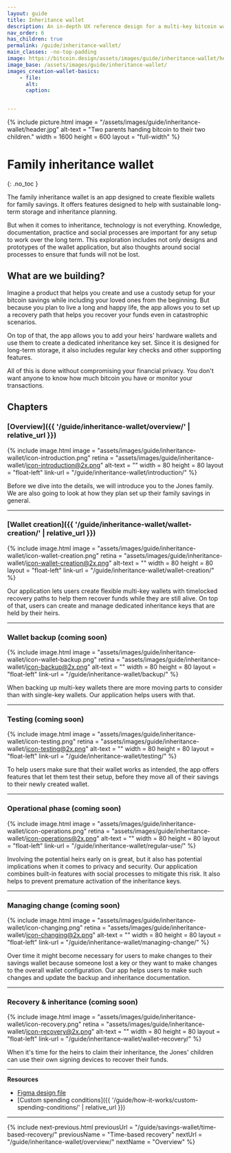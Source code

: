 ```yaml
---
layout: guide
title: Inheritance wallet
description: An in-depth UX reference design for a multi-key bitcoin wallet with inheritance features designed for families.
nav_order: 6
has_children: true
permalink: /guide/inheritance-wallet/
main_classes: -no-top-padding
image: https://bitcoin.design/assets/images/guide/inheritance-wallet/header.png
image_base: /assets/images/guide/inheritance-wallet/
images_creation-wallet-basics:
    - file: 
      alt: 
      caption: 


---
```


<!--

Editor's notes

This page covers ....  

Illustration sources

https://www.figma.com/file/h5GP5v5dYfpXXfEUXf6nvC/Family-inheritance-wallet?type=design&node-id=5542%3A2119&mode=design&t=sBtcvrDzb8MPtWaK-1

-->

{% include picture.html
   image = "/assets/images/guide/inheritance-wallet/header.jpg"
   alt-text = "Two parents handing bitcoin to their two children."
   width = 1600
   height = 600
   layout = "full-width"
%}

# Family inheritance wallet 
{: .no_toc }

The family inheritance wallet is an app designed to create flexible wallets for family savings. It offers features designed to help with sustainable long-term storage and inheritance planning.

But when it comes to inheritance, technology is not everything. Knowledge, documentation, practice  and social  processes are important for any setup to work over the long term. This exploration includes not only designs and prototypes of the wallet application, but also thoughts around social processes to ensure that funds will not be lost.

## What are we building?

Imagine a product that helps you create and use a custody setup for your bitcoin savings while including your loved ones from the beginning. But because you plan to live a long and happy life, the app allows you to set up a recovery path that helps you recover your funds even in catastrophic scenarios. 

On top of that, the app allows you to add your heirs' hardware wallets and use them to create a dedicated inheritance key set. Since it is designed for long-term storage, it also includes regular key checks and other supporting features. 

All of this is done without compromising your financial privacy. You don't want anyone to know how much bitcoin you have or monitor your transactions.

## Chapters

### [Overview]({{ '/guide/inheritance-wallet/overview/' | relative_url }})

<div class="center" markdown="1">

{% include image.html
   image = "assets/images/guide/inheritance-wallet/icon-introduction.png"
   retina = "assets/images/guide/inheritance-wallet/icon-introduction@2x.png"
   alt-text = ""
   width = 80
   height = 80
   layout = "float-left"
   link-url = "/guide/inheritance-wallet/introduction/"
%}

Before we dive into the details, we will introduce you to the Jones family. We are also going to look at how they plan set up their family savings in general. 

</div>

---

### [Wallet creation]({{ '/guide/inheritance-wallet/wallet-creation/' | relative_url }})

<div class="center" markdown="1">

{% include image.html
   image = "assets/images/guide/inheritance-wallet/icon-wallet-creation.png"
   retina = "assets/images/guide/inheritance-wallet/icon-wallet-creation@2x.png"
   alt-text = ""
   width = 80
   height = 80
   layout = "float-left"
   link-url = "/guide/inheritance-wallet/wallet-creation/"
%}

Our application lets users create flexible multi-key wallets with timelocked recovery paths to help them recover funds while they are still alive. On top of that, users can create and manage dedicated inheritance keys that are held by their heirs.

</div>

---

### Wallet backup (coming soon)

<div class="center" markdown="1">

{% include image.html
   image = "assets/images/guide/inheritance-wallet/icon-wallet-backup.png"
   retina = "assets/images/guide/inheritance-wallet/icon-backup@2x.png"
   alt-text = ""
   width = 80
   height = 80
   layout = "float-left"
   link-url = "/guide/inheritance-wallet/backup/"
%}

When backing up multi-key wallets there are more moving parts to consider than with single-key wallets. Our application helps users with that. 

</div>

--- 

### Testing (coming soon)

<div class="center" markdown="1">

{% include image.html
   image = "assets/images/guide/inheritance-wallet/icon-testing.png"
   retina = "assets/images/guide/inheritance-wallet/icon-testing@2x.png"
   alt-text = ""
   width = 80
   height = 80
   layout = "float-left"
   link-url = "/guide/inheritance-wallet/testing/"
%}

To help users make sure that their wallet works as intended, the app offers features that let them test their setup, before they move all of their savings to their newly created wallet.

</div>

--- 

### Operational phase (coming soon)

<div class="center" markdown="1">

{% include image.html
   image = "assets/images/guide/inheritance-wallet/icon-operations.png"
   retina = "assets/images/guide/inheritance-wallet/icon-operations@2x.png"
   alt-text = ""
   width = 80
   height = 80
   layout = "float-left"
   link-url = "/guide/inheritance-wallet/regular-use/"
%}

Involving the potential heirs early on is great, but it also has potential implications when it comes to privacy and security. Our application combines built-in features with social processes to mitigate this risk. It also helps to prevent premature activation of the inheritance keys. 

</div>

--- 

### Managing change (coming soon)

<div class="center" markdown="1">

{% include image.html
   image = "assets/images/guide/inheritance-wallet/icon-changing.png"
   retina = "assets/images/guide/inheritance-wallet/icon-changing@2x.png"
   alt-text = ""
   width = 80
   height = 80
   layout = "float-left"
   link-url = "/guide/inheritance-wallet/managing-change/"
%}

Over time it might become necessary for users to make changes to their savings wallet because someone lost a key or they want to make changes to the overall wallet configuration. Our app helps users to make such changes and update the backup and inheritance documentation.

</div>

--- 

### Recovery & inheritance (coming soon)

<div class="center" markdown="1">

{% include image.html
   image = "assets/images/guide/inheritance-wallet/icon-recovery.png"
   retina = "assets/images/guide/inheritance-wallet/icon-recovery@2x.png"
   alt-text = ""
   width = 80
   height = 80
   layout = "float-left"
   link-url = "/guide/inheritance-wallet/wallet-recovery/"
%}

When it's time for the heirs to claim their inheritance, the Jones' children can use their own signing devices to recover their funds.

</div>

--- 

**Resources**
- [Figma design file](https://www.figma.com/file/h5GP5v5dYfpXXfEUXf6nvC/Family-inheritance-wallet?type=design&node-id=5542%3A2119&mode=design&t=sBtcvrDzb8MPtWaK-1)
- [Custom spending conditions]({{ '/guide/how-it-works/custom-spending-conditions/' | relative_url }})

---

{% include next-previous.html
   previousUrl = "/guide/savings-wallet/time-based-recovery/"
   previousName = "Time-based recovery"
   nextUrl = "/guide/inheritance-wallet/overview/"
   nextName = "Overview"
%}
